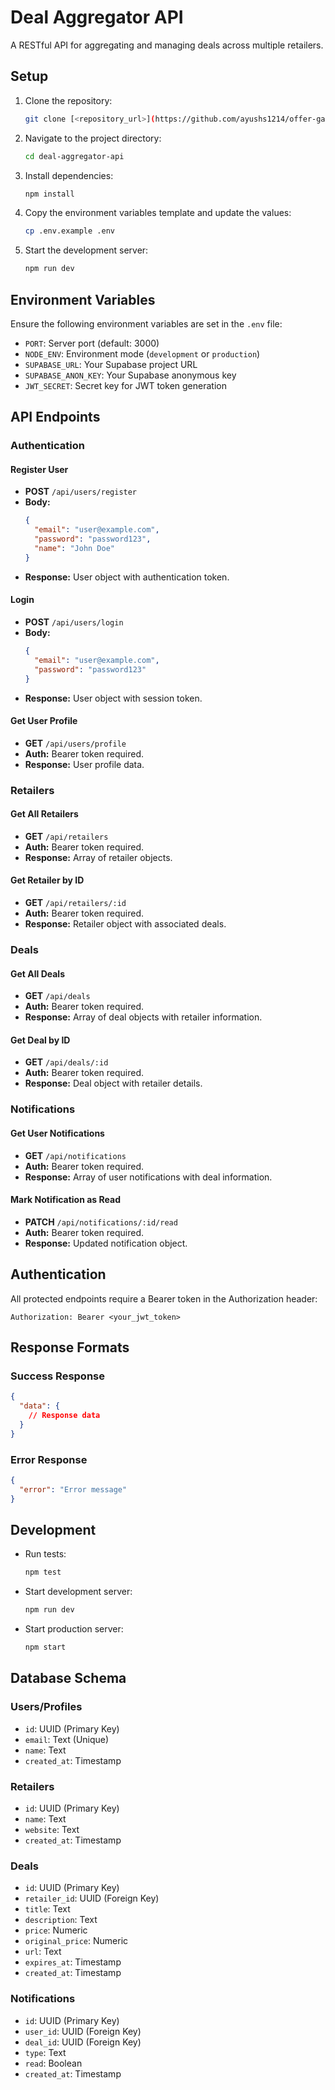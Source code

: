 # Deal Aggregator API

A RESTful API for aggregating and managing deals across multiple retailers.

## Setup

1. Clone the repository:
    ```bash
    git clone [<repository_url>](https://github.com/ayushs1214/offer-gali.git)
    ```
2. Navigate to the project directory:
    ```bash
    cd deal-aggregator-api
    ```
3. Install dependencies:
    ```bash
    npm install
    ```
4. Copy the environment variables template and update the values:
    ```bash
    cp .env.example .env
    ```
5. Start the development server:
    ```bash
    npm run dev
    ```

## Environment Variables

Ensure the following environment variables are set in the `.env` file:

- `PORT`: Server port (default: 3000)
- `NODE_ENV`: Environment mode (`development` or `production`)
- `SUPABASE_URL`: Your Supabase project URL
- `SUPABASE_ANON_KEY`: Your Supabase anonymous key
- `JWT_SECRET`: Secret key for JWT token generation

## API Endpoints

### Authentication

#### Register User
- **POST** `/api/users/register`
- **Body:**
  ```json
  {
    "email": "user@example.com",
    "password": "password123",
    "name": "John Doe"
  }
  ```
- **Response:** User object with authentication token.

#### Login
- **POST** `/api/users/login`
- **Body:**
  ```json
  {
    "email": "user@example.com",
    "password": "password123"
  }
  ```
- **Response:** User object with session token.

#### Get User Profile
- **GET** `/api/users/profile`
- **Auth:** Bearer token required.
- **Response:** User profile data.

### Retailers

#### Get All Retailers
- **GET** `/api/retailers`
- **Auth:** Bearer token required.
- **Response:** Array of retailer objects.

#### Get Retailer by ID
- **GET** `/api/retailers/:id`
- **Auth:** Bearer token required.
- **Response:** Retailer object with associated deals.

### Deals

#### Get All Deals
- **GET** `/api/deals`
- **Auth:** Bearer token required.
- **Response:** Array of deal objects with retailer information.

#### Get Deal by ID
- **GET** `/api/deals/:id`
- **Auth:** Bearer token required.
- **Response:** Deal object with retailer details.

### Notifications

#### Get User Notifications
- **GET** `/api/notifications`
- **Auth:** Bearer token required.
- **Response:** Array of user notifications with deal information.

#### Mark Notification as Read
- **PATCH** `/api/notifications/:id/read`
- **Auth:** Bearer token required.
- **Response:** Updated notification object.

## Authentication

All protected endpoints require a Bearer token in the Authorization header:

```
Authorization: Bearer <your_jwt_token>
```

## Response Formats

### Success Response
```json
{
  "data": {
    // Response data
  }
}
```

### Error Response
```json
{
  "error": "Error message"
}
```

## Development

- Run tests:
  ```bash
  npm test
  ```
- Start development server:
  ```bash
  npm run dev
  ```
- Start production server:
  ```bash
  npm start
  ```

## Database Schema

### Users/Profiles
- `id`: UUID (Primary Key)
- `email`: Text (Unique)
- `name`: Text
- `created_at`: Timestamp

### Retailers
- `id`: UUID (Primary Key)
- `name`: Text
- `website`: Text
- `created_at`: Timestamp

### Deals
- `id`: UUID (Primary Key)
- `retailer_id`: UUID (Foreign Key)
- `title`: Text
- `description`: Text
- `price`: Numeric
- `original_price`: Numeric
- `url`: Text
- `expires_at`: Timestamp
- `created_at`: Timestamp

### Notifications
- `id`: UUID (Primary Key)
- `user_id`: UUID (Foreign Key)
- `deal_id`: UUID (Foreign Key)
- `type`: Text
- `read`: Boolean
- `created_at`: Timestamp
